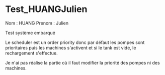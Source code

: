 # Test_HUANGJulien
Nom : HUANG
Prenom : Julien

Test système embarqué

Le scheduler est un order priority donc par défaut les pompes sont prioritaires puis les machines s'activent et si le tank est vide, le rechargement s'effectue. 

Je n'ai pas réalise la partie où il faut modifier la priorité des pompes ni des machines.

